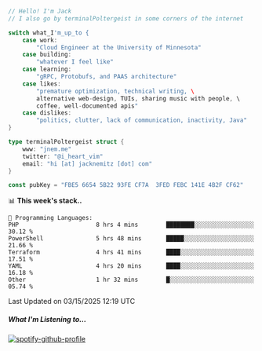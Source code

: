 ```go
// Hello! I'm Jack
// I also go by terminalPoltergeist in some corners of the internet

switch what_I'm_up_to {
    case work:
        "Cloud Engineer at the University of Minnesota"
    case building:
        "whatever I feel like"
    case learning:
        "gRPC, Protobufs, and PAAS architecture"
    case likes:
        "premature optimization, technical writing, \
        alternative web-design, TUIs, sharing music with people, \
        coffee, well-documented apis"
    case dislikes:
        "politics, clutter, lack of communication, inactivity, Java"
}

type terminalPoltergeist struct {
    www: "jnem.me"
    twitter: "@i_heart_vim"
    email: "hi [at] jacknemitz [dot] com"
}

const pubKey = "FBE5 6654 5B22 93FE CF7A  3FED FEBC 141E 4B2F CF62"
```

<!--START_SECTION:waka-->
📊 **This week's stack..** 

```text
💬 Programming Languages: 
PHP                      8 hrs 4 mins        ████████░░░░░░░░░░░░░░░░░   30.12 % 
PowerShell               5 hrs 48 mins       █████░░░░░░░░░░░░░░░░░░░░   21.66 % 
Terraform                4 hrs 41 mins       ████░░░░░░░░░░░░░░░░░░░░░   17.51 % 
YAML                     4 hrs 20 mins       ████░░░░░░░░░░░░░░░░░░░░░   16.18 % 
Other                    1 hr 32 mins        █░░░░░░░░░░░░░░░░░░░░░░░░   05.74 % 
```


 Last Updated on 03/15/2025 12:19 UTC
<!--END_SECTION:waka-->

##### What I'm Listening to...

[![spotify-github-profile](https://jnem.me/listening-item?maxAge=2592000)](https://jnem.me/listening)
